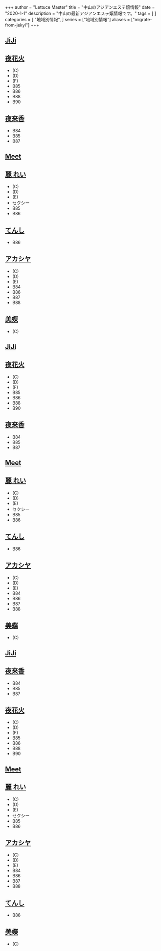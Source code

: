 +++
author = "Lettuce Master"
title = "中山のアジアンエステ嬢情報"
date = "2020-1-1"
description = "中山の最新アジアンエステ嬢情報です。"
tags = [
]
categories = [
    "地域別情報",
]
series = ["地域別情報"]
aliases = ["migrate-from-jekyl"]
+++

## [JiJi](http://viyuiop.xyz/)
## [夜花火](http://yohanabi.msa.jp/)
- (C)
- (D)
- (F)
- B85
- B86
- B88
- B90
## [夜来香](http://yeraisyan.iyasi.me/)
- B84
- B85
- B87
## [Meet](http://meet.agomaj.com/)
## [麗 れい](http://xn--vckg5a5c7c8c1czd.xyz/)
- (C)
- (D)
- (E)
- セクシー
- B85
- B86
## [てんし](http://xn--ccker1snci.jp.net/)
- B86
## [アカシヤ](http://akashiya-massage.com/)
- (C)
- (D)
- (E)
- B84
- B86
- B87
- B88
## [美蝶](http://bityou.jpest.net/)
- (C)
## [JiJi](http://viyuiop.xyz/)
## [夜花火](http://yohanabi.msa.jp/)
- (C)
- (D)
- (F)
- B85
- B86
- B88
- B90
## [夜来香](http://yeraisyan.iyasi.me/)
- B84
- B85
- B87
## [Meet](http://meet.agomaj.com/)
## [麗 れい](http://xn--vckg5a5c7c8c1czd.xyz/)
- (C)
- (D)
- (E)
- セクシー
- B85
- B86
## [てんし](http://xn--ccker1snci.jp.net/)
- B86
## [アカシヤ](http://akashiya-massage.com/)
- (C)
- (D)
- (E)
- B84
- B86
- B87
- B88
## [美蝶](http://bityou.jpest.net/)
- (C)
## [JiJi](http://viyuiop.xyz/)
## [夜来香](http://yeraisyan.iyasi.me/)
- B84
- B85
- B87
## [夜花火](http://yohanabi.msa.jp/)
- (C)
- (D)
- (F)
- B85
- B86
- B88
- B90
## [Meet](http://meet.agomaj.com/)
## [麗 れい](http://xn--vckg5a5c7c8c1czd.xyz/)
- (C)
- (D)
- (E)
- セクシー
- B85
- B86
## [アカシヤ](http://akashiya-massage.com/)
- (C)
- (D)
- (E)
- B84
- B86
- B87
- B88
## [てんし](http://xn--ccker1snci.jp.net/)
- B86
## [美蝶](http://bityou.jpest.net/)
- (C)
